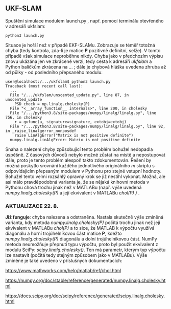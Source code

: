 ## UKF-SLAM

Spuštění simulace modulem launch.py , např. pomocí terminálu otevřeného v adresáři ukfslam:
```
python3 launch.py
```

Situace je hořší než v případě EKF-SLAMu. Zobrazuje se téměř totožná chyba (tedy kontrola, zda-li je matice **P** pozitivně definitní, selže). V tomto případě však simulace neproběhne nikdy.  Chyba jako v předchozím výpisu znovu ukázána jen ve zkrácené verzi, tedy cesta k adresáři *ukfslam* a Python balíčkům zkrácena na ... ; dále je chybová hláška uvedena zhruba až od půlky - od posledního přepsaného modulu:
```console
user@localhost:/.../ukfslam$ python3 launch.py
Traceback (most recent call last):
  ...
  File "/.../ukfslam/unscented_update.py", line 87, in unscented_update
    PSD_check = np.linalg.cholesky(P)
  File "<__array_function__ internals>", line 200, in cholesky
  File "/.../python3.8/site-packages/numpy/linalg/linalg.py", line 756, in cholesky
    r = gufunc(a, signature=signature, extobj=extobj)
  File "/.../python3.8/site-packages/numpy/linalg/linalg.py", line 92, in _raise_linalgerror_nonposdef
    raise LinAlgError("Matrix is not positive definite")
  numpy.linalg.LinAlgError: Matrix is not positive definite
```

Snaha o nalezení chyby způsobující tento problém bohužel nedopadla úspěšně. Z časových důvodů nebylo možné zůstat na místě a nepostupovat dále, proto je tento problém alespoň takto zdokumentován. Řešení by možná poskytlo srovnání každého jednotlivého originálního *m* skriptu s odpovídajícím přepsaným modulem v Pythonu pro stejné vstupní hodnoty. Bohužel tento velmi rozsáhlý opravný krok se již nestihl vykonat. Možná, ale asi málo pravděpodobná varianta je, že se nějaká knihovní metoda v Pythonu chová trochu jinak než v MATLABu (např. výše uvedená *numpy.linalg.cholesky(P)* a její ekvivalent v MATLABu *chol(P) )* .

### AKTUALIZACE 22. 8.

**Již funguje**: chyba nalezena a odstraněna. Nastala skutečně výše zmíněná varianta, kdy metoda *numpy.linalg.cholesky(P)* počítá trochu jinak než její ekvivalent v MATLABu *chol(P)* a to sice, že MATLAB k výpočtu využívá diagonálu a horní trojúhelníkovou část matice **P**, kdežto *numpy.linalg.cholesky(P)* diagonálu a dolní trojúhelníkovou část. NumPy metoda neumožňuje přepnutí typu výpočtu, proto byl použit ekvivalent z modulu SciPy: *scipy.linalg.cholesky()*. Ten má parametr, kterým typ výpočtu lze nastavit (počítá tedy stejným způsobem jako v MATLABu). Výše zmíněné je také uvedeno v příslušných dokumentacích:

https://www.mathworks.com/help/matlab/ref/chol.html

https://numpy.org/doc/stable/reference/generated/numpy.linalg.cholesky.html

https://docs.scipy.org/doc/scipy/reference/generated/scipy.linalg.cholesky.html
